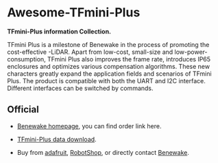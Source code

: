 # Awesome-TFmini-Plus

**TFmini-Plus information Collection.** 

TFmini Plus is a milestone of Benewake in the process of promoting the cost-effective -LiDAR. Apart from low-cost, small-size and low-power-consumption, TFmini Plus also improves the frame rate, introduces IP65 enclosures and optimizes various compensation algorithms. These new characters greatly expand the application fields and scenarios of TFmini Plus. The product is compatible with both the UART and I2C interface. Different interfaces can be switched by commands.

## Official

- [Benewake homepage](http://benewake.com/en/tfmini.html), you can find order link here.  

- [TFmini-Plus data download](http://benewake.com/en/down.html).  

- Buy from [adafruit](https://www.adafruit.com/product/3978), [RobotShop](https://www.robotshop.com/en/benewake-tfmini-micro-lidar-module-12-m.html), or directly contact [Benewake](http://benewake.com/en/index.html).
